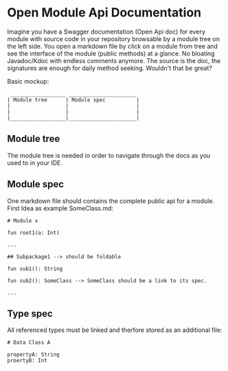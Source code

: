 # Open Module Api Documentation

Imagine you have a Swagger documentation (Open Api doc) for every module with source code in your repository browsable by a module tree on the left side. You open a markdown file by click on a module from tree and see the interface of the module (public methods) at a glance. No bloating Javadoc/Kdoc with endless comments anymore. The source is the doc, the signatures are enough for daily method seeking. Wouldn't that be great?

Basic mockup:
```
 __________________ ______________________
| Module tree      | Module spec          |
|                  |                      |
|                  |                      |
|__________________|______________________|
```

## Module tree

The module tree is needed in order to navigate through the docs as you used to in your IDE. 

## Module spec

One markdown file should contains the complete public api for a module.
First Idea as example SomeClass.md:
```
# Module x

fun root1(a: Int)

...

## Subpackage1 --> should be foldable

fun sub1(): String

fun sub2(): SomeClass --> SomeClass should be a link to its spec.

...

```

## Type spec

All referenced types must be linked and therfore stored as an additional file:
```
# Data Class A

propertyA: String
proertyB: Int
```
